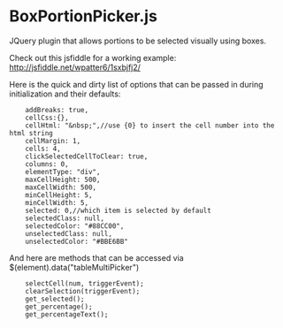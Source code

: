 # BoxPortionPicker.js
JQuery plugin that allows portions to be selected visually using boxes.

Check out this jsfiddle for a working example: http://jsfiddle.net/wpatter6/1sxbjfj2/

Here is the quick and dirty list of options that can be passed in during initialization and their defaults:

		addBreaks: true,
		cellCss:{},
		cellHtml: "&nbsp;",//use {0} to insert the cell number into the html string
		cellMargin: 1,
        cells: 4,
		clickSelectedCellToClear: true,
		columns: 0,
		elementType: "div",
		maxCellHeight: 500,
		maxCellWidth: 500,
		minCellHeight: 5,
		minCellWidth: 5,
		selected: 0,//which item is selected by default
		selectedClass: null,
		selectedColor: "#88CC00",
		unselectedClass: null,
		unselectedColor: "#BBE6BB"

And here are methods that can be accessed via $(element).data("tableMultiPicker")

		selectCell(num, triggerEvent);
		clearSelection(triggerEvent);
		get_selected();
		get_percentage();
		get_percentageText();
